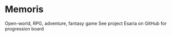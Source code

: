 # Memoris
Open-world, RPG, adventure, fantasy game
See project Esaria on GitHub for progression board

